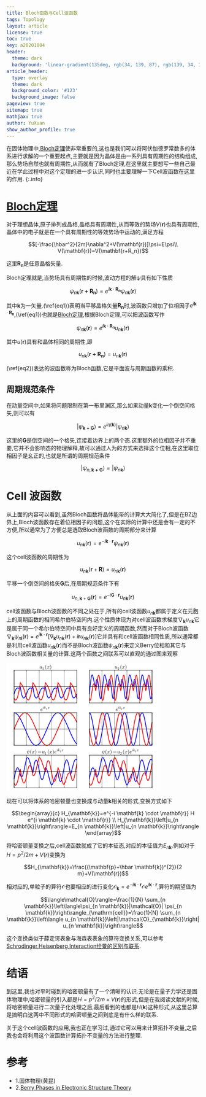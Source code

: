 ```yaml
---
title: Bloch函数与Cell波函数
tags: Topology
layout: article
license: true
toc: true
key: a20201004
header:
  theme: dark
  background: 'linear-gradient(135deg, rgb(34, 139, 87), rgb(139, 34, 139))'
article_header:
  type: overlay
  theme: dark
  background_color: '#123'
  background_image: false
pageview: true
sitemap: true
mathjax: true
author: YuXuan
show_author_profile: true
---
```

在固体物理中,[Bloch定理](https://en.wikipedia.org/wiki/Bloch%27s_theorem)使非常重要的,这也是我们可以将阿伏伽德罗常数多的体系进行求解的一个重要起点,主要就是因为晶体是由一系列具有周期性的结构组成,那么势场自然也就有周期性,从而就有了Bloch定理,在这里就主要想写一些自己最近在学此过程中对这个定理的进一步认识,同时也主要理解一下Cell波函数在这里的作用.
{:.info}
<!--more-->
# [Bloch定理](https://en.wikipedia.org/wiki/Bloch%27s_theorem)
对于理想晶体,原子排列成晶格,晶格具有周期性,从而等效的势场$V(\mathbf{r})$也具有周期性,晶体中的电子就是在一个具有周期性的等效势场中运动的,满足方程

$$[-\frac{\hbar^2}{2m}\nabla^2+V(\mathbf{r})]\psi=E\psi\\
V(\mathbf{r})=V(\mathbf{r+R_n})$$

这里$\mathbf{R_n}$是任意晶格矢量.

Bloch定理就是,当势场具有周期性的时候,波动方程的解$\psi$具有如下性质

$$\psi_{n\mathbf{k}}(\mathbf{r+R_n})=e^{i\mathbf{k}\cdot\mathbf{R_n}}\psi_{n\mathbf{k}}(\mathbf{r}) \label{eq1}$$

其中$\mathbf{k}$为一矢量.(\ref{eq1})表明当平移晶格矢量$\mathbf{R_n}$时,波函数只增加了位相因子$e^{i\mathbf{k}\cdot\mathbf{R_n}}$,(\ref{eq1})也就是[Bloch定理](https://en.wikipedia.org/wiki/Bloch%27s_theorem),根据Bloch定理,可以把波函数写作

$$\psi_{n\mathbf{k}}(\mathbf{r})=e^{i\mathbf{k}\cdot\mathbf{R_n}}u_{n\mathbf{k}}(\mathbf{r})\label{eq2}$$

其中$u(\mathbf{r})$具有和晶体相同的周期性,即

$$u_{n\mathbf{k}}(\mathbf{r+R_n})=u_{n\mathbf{k}}(\mathbf{r})$$

(\ref{eq2})表达的波函数称为Bloch函数,它是平面波与周期函数的乘积.

## 周期规范条件
在动量空间中,如果将问题限制在第一布里渊区,那么如果动量$\mathbf{k}$变化一个倒空间格矢,则可以有

$$\rvert \psi_{\mathbf{k+G}}\rangle=e^{i\eta(\mathbf{k})}\rvert\psi_{n\mathbf{k}}\rangle$$

这里的$\mathbf{G}$是倒空间的一个格矢,连接着边界上的两个态.这里额外的位相因子并不重要,它并不会影响态的物理解释,故可以通过人为的方式来选择这个位相,在这里取位相因子是幺正的,也就是所谓的周期规范条件

$$\rvert \psi_{n,\mathbf{k+G}}\rangle=\rvert\psi_{n\mathbf{k}}\rangle$$
# Cell 波函数

从上面的内容可以看到,虽然Bloch函数将晶体能带的计算大大简化了,但是在BZ边界上,Bloch波函数存在着位相因子的问题,这个在实际的计算中还是会有一定的不方便,所以通常为了方便总是选取Bloch波函数的周期部分来计算

$$u_{n \mathbf{k}}(\mathbf{r})=e^{-i \mathbf{k} \cdot \mathbf{r}} \psi_{n \mathbf{k}}(\mathbf{r})$$

这个cell波函数的周期性为

$$u_{n \mathbf{k}}(\mathbf{r}+\mathbf{R})=u_{n \mathbf{k}}(\mathbf{r})$$

平移一个倒空间的格矢$\mathbf{G}$后,在周期规范条件下有

$$u_{n, \mathbf{k}+\mathbf{G}}(\mathbf{r})=e^{-i \mathbf{G} \cdot \mathbf{r}} u_{n \mathbf{k}}(\mathbf{r})$$

cell波函数与Bloch波函数的不同之处在于,所有的cell波函数$u_{n\mathbf{k}}$都属于定义在元胞上的周期函数的相同希尔伯特空间内.这个性质体现为对cell波函数求梯度$\nabla_\mathbf{k}u_{n\mathbf{k}}$它是属于同一个希尔伯特空间中具有良好定义的周期函数,然而对于Bloch波函数$\nabla_\mathbf{k}\psi_{n\mathbf{l}}(\mathbf{r})=e^{i\mathbf{k}\cdot\mathbf{r}}[\nabla_\mathbf{k}u_{n\mathbf{k}}(\mathbf{r})+i\mathbf{r}u_{n\mathbf{k}}(\mathbf{r})]$它并具有和cell波函数相同性质,所以通常都是利用cell波函数$u_{n\mathbf{k}}(\mathbf{r})$而不是Bloch波函数$\psi_{n\mathbf{k}}(\mathbf{r})$来定义Berry位相和其它与Bloch波函数相关量的计算.这两个函数之间联系可以直观的通过图来观察

![png](/assets/images/topology/bloch.png)

现在可以将体系的哈密顿量也变换成与动量$\mathbf{k}$相关的形式,变换方式如下

$$\begin{array}{c}
H_{\mathbf{k}}=e^{-i \mathbf{k} \cdot \mathbf{r}} H e^{i \mathbf{k} \cdot \mathbf{r}} \\
H_{\mathbf{k}}\left|u_{n \mathbf{k}}\right\rangle=E_{n \mathbf{k}}\left|u_{n \mathbf{k}}\right\rangle
\end{array}$$

将哈密顿量变换之后,cell波函数就成了它的本征态,对应的本征值为$E_{n\mathbf{k}}$.例如对于$H=p^2/2m+V(r)$变换为

$$H_{\mathbf{k}}=\frac{(\mathbf{p}+\hbar \mathbf{k})^{2}}{2 m}+V(\mathbf{r})$$

相对应的,单粒子的算符$\mathcal{O}$也要相应的进行变化$\mathcal{O}_\mathbf{k}=e^{-i\mathbf{k}\cdot\mathbf{r}}\mathcal{O}e^{i\mathbf{k}\cdot\mathbf{r}}$,算符的期望值为

$$\langle\mathcal{O}\rangle=\frac{1}{N} \sum_{n \mathbf{k}}\left\langle\psi_{n \mathbf{k}}|\mathcal{O}| \psi_{n \mathbf{k}}\right\rangle_{\mathrm{cell}}=\frac{1}{N} \sum_{n \mathbf{k}}\left\langle u_{n \mathbf{k}}\left|\mathcal{O}_{\mathbf{k}}\right| u_{n \mathbf{k}}\right\rangle$$

这个变换类似于薛定谔表象与海森表表象的算符变换关系,可以参考[Schrodinger,Heisenberg,Interaction绘景的区别与联系](https://yxli8023.github.io/2020/09/15/picture-compare.html).

# 结语
到这里,我也对平时碰到的哈密顿量有了一个清晰的认识.无论是在量子力学还是固体物理中,哈密顿量的引入都是$H=p^2/2m+V(\mathbf{r})$的形式,但是在我阅读文献的时候,将哈密顿量进行二次量子化处理之后,最后看到的也都是$H(\mathbf{k})$这种形式,从这里总算是搞明白这两中不同形式的哈密顿量之间到底是有什么样的联系.

关于这个cell波函数的应用,我也正在学习过,通过它可以用来计算拓扑不变量,之后我也会将利用这个波函数计算拓扑不变量的方法进行整理.





# 参考
- 1.固体物理(黄昆)
- 2.[Berry Phases in Electronic Structure Theory](https://books.google.com/books/about/Berry_Phases_in_Electronic_Structure_The.html?id=485FtgEACAAJ)